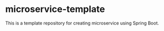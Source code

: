 # microservice-template
This is a template repository for creating microservice using Spring Boot. 
